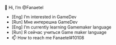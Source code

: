 👋 Hi, I’m @Fanaetel
- [Eng] I’m interested in GameDev 
- [Run] Мне интерешна GameDev
- [Eng] I’m currently learning Gamemaker language
- [Run] Я сейчас учиться Game maker language
- 📫 How to reach me Fanaetel#10108
